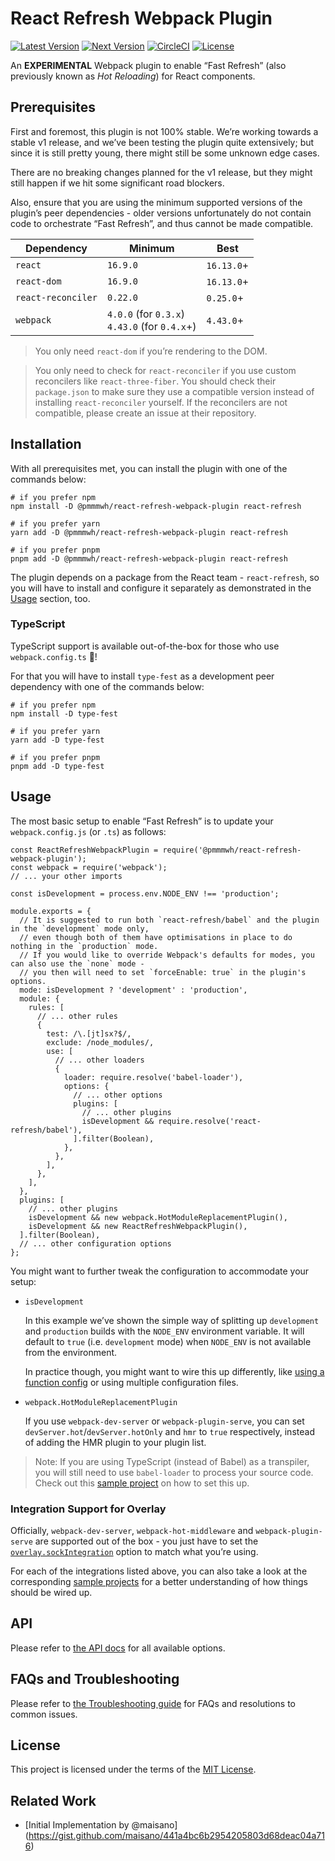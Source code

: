 React Refresh Webpack Plugin
============================

[![Latest Version](https://img.shields.io/npm/v/@pmmmwh/react-refresh-webpack-plugin/latest)](https://www.npmjs.com/package/@pmmmwh/react-refresh-webpack-plugin/v/latest) [![Next Version](https://img.shields.io/npm/v/@pmmmwh/react-refresh-webpack-plugin/next)](https://www.npmjs.com/package/@pmmmwh/react-refresh-webpack-plugin/v/next) [![CircleCI](https://img.shields.io/circleci/project/github/pmmmwh/react-refresh-webpack-plugin/main)](https://app.circleci.com/pipelines/github/pmmmwh/react-refresh-webpack-plugin) [![License](https://img.shields.io/github/license/pmmmwh/react-refresh-webpack-plugin)](./LICENSE)

An **EXPERIMENTAL** Webpack plugin to enable “Fast Refresh” (also previously known as *Hot Reloading*) for React components.

Prerequisites
-------------

First and foremost, this plugin is not 100% stable. We’re working towards a stable v1 release, and we’ve been testing the plugin quite extensively; but since it is still pretty young, there might still be some unknown edge cases.

There are no breaking changes planned for the v1 release, but they might still happen if we hit some significant road blockers.

Also, ensure that you are using the minimum supported versions of the plugin’s peer dependencies - older versions unfortunately do not contain code to orchestrate “Fast Refresh”, and thus cannot be made compatible.

<table><thead><tr class="header"><th>Dependency</th><th>Minimum</th><th>Best</th></tr></thead><tbody><tr class="odd"><td><code>react</code></td><td><code>16.9.0</code></td><td><code>16.13.0</code>+</td></tr><tr class="even"><td><code>react-dom</code></td><td><code>16.9.0</code></td><td><code>16.13.0</code>+</td></tr><tr class="odd"><td><code>react-reconciler</code></td><td><code>0.22.0</code></td><td><code>0.25.0</code>+</td></tr><tr class="even"><td><code>webpack</code></td><td><code>4.0.0</code> (for <code>0.3.x</code>)<br />
<code>4.43.0</code> (for <code>0.4.x</code>+)</td><td><code>4.43.0</code>+</td></tr></tbody></table>

> You only need `react-dom` if you’re rendering to the DOM.

> You only need to check for `react-reconciler` if you use custom reconcilers like `react-three-fiber`. You should check their `package.json` to make sure they use a compatible version instead of installing `react-reconciler` yourself. If the reconcilers are not compatible, please create an issue at their repository.

Installation
------------

With all prerequisites met, you can install the plugin with one of the commands below:

    # if you prefer npm
    npm install -D @pmmmwh/react-refresh-webpack-plugin react-refresh

    # if you prefer yarn
    yarn add -D @pmmmwh/react-refresh-webpack-plugin react-refresh

    # if you prefer pnpm
    pnpm add -D @pmmmwh/react-refresh-webpack-plugin react-refresh

The plugin depends on a package from the React team - `react-refresh`, so you will have to install and configure it separately as demonstrated in the [Usage](#usage) section, too.

### TypeScript

TypeScript support is available out-of-the-box for those who use `webpack.config.ts` :tada:!

For that you will have to install `type-fest` as a development peer dependency with one of the commands below:

    # if you prefer npm
    npm install -D type-fest

    # if you prefer yarn
    yarn add -D type-fest

    # if you prefer pnpm
    pnpm add -D type-fest

Usage
-----

The most basic setup to enable “Fast Refresh” is to update your `webpack.config.js` (or `.ts`) as follows:

    const ReactRefreshWebpackPlugin = require('@pmmmwh/react-refresh-webpack-plugin');
    const webpack = require('webpack');
    // ... your other imports

    const isDevelopment = process.env.NODE_ENV !== 'production';

    module.exports = {
      // It is suggested to run both `react-refresh/babel` and the plugin in the `development` mode only,
      // even though both of them have optimisations in place to do nothing in the `production` mode.
      // If you would like to override Webpack's defaults for modes, you can also use the `none` mode -
      // you then will need to set `forceEnable: true` in the plugin's options.
      mode: isDevelopment ? 'development' : 'production',
      module: {
        rules: [
          // ... other rules
          {
            test: /\.[jt]sx?$/,
            exclude: /node_modules/,
            use: [
              // ... other loaders
              {
                loader: require.resolve('babel-loader'),
                options: {
                  // ... other options
                  plugins: [
                    // ... other plugins
                    isDevelopment && require.resolve('react-refresh/babel'),
                  ].filter(Boolean),
                },
              },
            ],
          },
        ],
      },
      plugins: [
        // ... other plugins
        isDevelopment && new webpack.HotModuleReplacementPlugin(),
        isDevelopment && new ReactRefreshWebpackPlugin(),
      ].filter(Boolean),
      // ... other configuration options
    };

You might want to further tweak the configuration to accommodate your setup:

-   `isDevelopment`

    In this example we’ve shown the simple way of splitting up `development` and `production` builds with the `NODE_ENV` environment variable. It will default to `true` (i.e. `development` mode) when `NODE_ENV` is not available from the environment.

    In practice though, you might want to wire this up differently, like [using a function config](https://webpack.js.org/configuration/configuration-types/#exporting-a-function) or using multiple configuration files.

-   `webpack.HotModuleReplacementPlugin`

    If you use `webpack-dev-server` or `webpack-plugin-serve`, you can set `devServer.hot`/`devServer.hotOnly` and `hmr` to `true` respectively, instead of adding the HMR plugin to your plugin list.

> Note: If you are using TypeScript (instead of Babel) as a transpiler, you will still need to use `babel-loader` to process your source code. Check out this [sample project](https://github.com/pmmmwh/react-refresh-webpack-plugin/tree/main/examples/typescript-without-babel) on how to set this up.

### Integration Support for Overlay

Officially, `webpack-dev-server`, `webpack-hot-middleware` and `webpack-plugin-serve` are supported out of the box - you just have to set the [`overlay.sockIntegration`](docs/API.md#sockintegration) option to match what you’re using.

For each of the integrations listed above, you can also take a look at the corresponding [sample projects](https://github.com/pmmmwh/react-refresh-webpack-plugin/tree/main/examples) for a better understanding of how things should be wired up.

API
---

Please refer to [the API docs](docs/API.md) for all available options.

FAQs and Troubleshooting
------------------------

Please refer to [the Troubleshooting guide](docs/TROUBLESHOOTING.md) for FAQs and resolutions to common issues.

License
-------

This project is licensed under the terms of the [MIT License](/LICENSE).

Related Work
------------

-   <span class="citation" data-cites="maisano">\[Initial Implementation by @maisano\]</span>(https://gist.github.com/maisano/441a4bc6b2954205803d68deac04a716)
